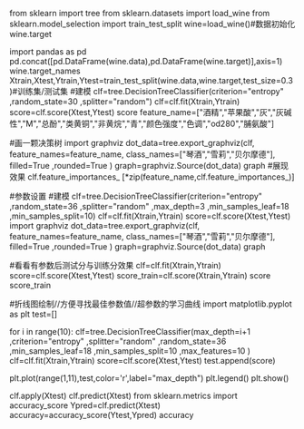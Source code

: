 from sklearn import tree
from sklearn.datasets import load_wine
from sklearn.model_selection import train_test_split
wine=load_wine()#数据初始化
wine.target

import pandas as pd
pd.concat([pd.DataFrame(wine.data),pd.DataFrame(wine.target)],axis=1)
wine.target_names
Xtrain,Xtest,Ytrain,Ytest=train_test_split(wine.data,wine.target,test_size=0.3)#训练集/测试集
#建模
clf=tree.DecisionTreeClassifier(criterion="entropy"
                               ,random_state=30
                               ,splitter="random")
clf=clf.fit(Xtrain,Ytrain)
score=clf.score(Xtest,Ytest)
score
feature_name=["酒精","苹果酸","灰","灰碱性","M","总酚","类黄铜","非黄烷","青","颜色强度","色调","od280","脯氨酸"]

#画一颗决策树
import graphviz
dot_data=tree.export_graphviz(clf,
                              feature_names=feature_name,
                              class_names=["琴酒","雪莉","贝尔摩德"],
                              filled=True
                              ,rounded=True
                             )
graph=graphviz.Source(dot_data)
graph #展现效果
clf.feature_importances_
[*zip(feature_name,clf.feature_importances_)]

#参数设置
#建模
clf=tree.DecisionTreeClassifier(criterion="entropy"
                               ,random_state=36
                               ,splitter="random"
                               ,max_depth=3
                               ,min_samples_leaf=18
                               ,min_samples_split=10)
clf=clf.fit(Xtrain,Ytrain)
score=clf.score(Xtest,Ytest)
import graphviz
dot_data=tree.export_graphviz(clf,
                              feature_names=feature_name,
                              class_names=["琴酒","雪莉","贝尔摩德"],
                              filled=True
                              ,rounded=True
                             )
graph=graphviz.Source(dot_data)
graph

#看看有参数后测试分与训练分效果
clf=clf.fit(Xtrain,Ytrain)
score=clf.score(Xtest,Ytest)
score_train=clf.score(Xtrain,Ytrain)
score
score_train

#折线图绘制//方便寻找最佳参数值//超参数的学习曲线
import matplotlib.pyplot as plt
test=[]

for i in range(10):
    clf=tree.DecisionTreeClassifier(max_depth=i+1
                                    ,criterion="entropy"
                                    ,splitter="random"
                                    ,random_state=36
                                    ,min_samples_leaf=18
                                    ,min_samples_split=10
                                    ,max_features=10
                                   )
    clf=clf.fit(Xtrain,Ytrain)
    score=clf.score(Xtest,Ytest)
    test.append(score)

plt.plot(range(1,11),test,color='r',label="max_depth")
plt.legend()
plt.show()

clf.apply(Xtest)
clf.predict(Xtest)
from sklearn.metrics import accuracy_score
Ypred=clf.predict(Xtest)
accuracy=accuracy_score(Ytest,Ypred)
accuracy
